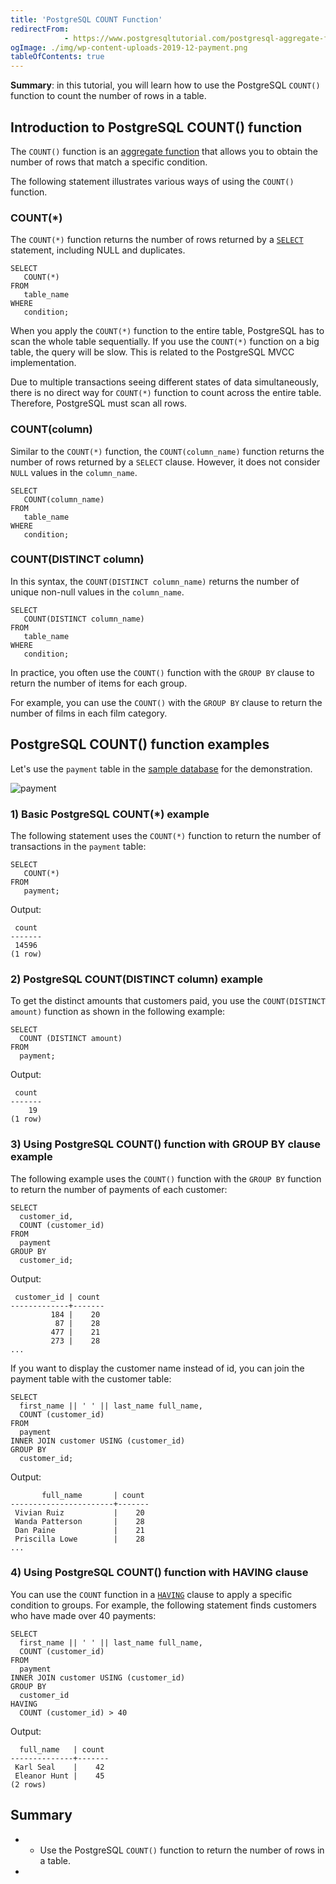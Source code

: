 ```yaml
---
title: 'PostgreSQL COUNT Function'
redirectFrom: 
            - https://www.postgresqltutorial.com/postgresql-aggregate-functions/postgresql-count-function/
ogImage: ./img/wp-content-uploads-2019-12-payment.png
tableOfContents: true
---
```


**Summary**: in this tutorial, you will learn how to use the PostgreSQL `COUNT()` function to count the number of rows in a table.



## Introduction to PostgreSQL COUNT() function



The `COUNT()` function is an [aggregate function](https://www.postgresqltutorial.com/postgresql-aggregate-functions/) that allows you to obtain the number of rows that match a specific condition.



The following statement illustrates various ways of using the `COUNT()` function.



### COUNT(\*)



The `COUNT(*)` function returns the number of rows returned by a [`SELECT`](/docs/postgresql/postgresql-select) statement, including NULL and duplicates.



```
SELECT
   COUNT(*)
FROM
   table_name
WHERE
   condition;
```



When you apply the `COUNT(*)` function to the entire table, PostgreSQL has to scan the whole table sequentially. If you use the `COUNT(*)` function on a big table, the query will be slow. This is related to the PostgreSQL MVCC implementation.



Due to multiple transactions seeing different states of data simultaneously, there is no direct way for `COUNT(*)` function to count across the entire table. Therefore, PostgreSQL must scan all rows.



### COUNT(column)



Similar to the `COUNT(*)` function, the `COUNT(column_name)` function returns the number of rows returned by a `SELECT` clause. However, it does not consider `NULL` values in the `column_name`.



```
SELECT
   COUNT(column_name)
FROM
   table_name
WHERE
   condition;
```



### COUNT(DISTINCT column)



In this syntax, the `COUNT(DISTINCT column_name)` returns the number of unique non-null values in the `column_name`.



```
SELECT
   COUNT(DISTINCT column_name)
FROM
   table_name
WHERE
   condition;
```



In practice, you often use the `COUNT()` function with the `GROUP BY` clause to return the number of items for each group.



For example, you can use the `COUNT()` with the `GROUP BY` clause to return the number of films in each film category.



## PostgreSQL COUNT() function examples



Let's use the `payment` table in the [sample database](https://www.postgresqltutorial.com/postgresql-getting-started/postgresql-sample-database/) for the demonstration.



![payment](./img/wp-content-uploads-2019-12-payment.png)



### 1) Basic PostgreSQL COUNT(\*) example



The following statement uses the `COUNT(*)` function to return the number of transactions in the `payment` table:



```
SELECT
   COUNT(*)
FROM
   payment;
```



Output:



```
 count
-------
 14596
(1 row)
```



### 2) PostgreSQL COUNT(DISTINCT column) example



To get the distinct amounts that customers paid, you use the `COUNT(DISTINCT amount)` function as shown in the following example:



```
SELECT
  COUNT (DISTINCT amount)
FROM
  payment;
```



Output:



```
 count
-------
    19
(1 row)
```



### 3) Using PostgreSQL COUNT() function with GROUP BY clause example



The following example uses the `COUNT()` function with the `GROUP BY` function to return the number of payments of each customer:



```
SELECT
  customer_id,
  COUNT (customer_id)
FROM
  payment
GROUP BY
  customer_id;
```



Output:



```
 customer_id | count
-------------+-------
         184 |    20
          87 |    28
         477 |    21
         273 |    28
...
```



If you want to display the customer name instead of id, you can join the payment table with the customer table:



```
SELECT
  first_name || ' ' || last_name full_name,
  COUNT (customer_id)
FROM
  payment
INNER JOIN customer USING (customer_id)
GROUP BY
  customer_id;
```



Output:



```
       full_name       | count
-----------------------+-------
 Vivian Ruiz           |    20
 Wanda Patterson       |    28
 Dan Paine             |    21
 Priscilla Lowe        |    28
...
```



### 4) Using PostgreSQL COUNT() function with HAVING clause



You can use the `COUNT` function in a [`HAVING`](/docs/postgresql/postgresql-having) clause to apply a specific condition to groups. For example, the following statement finds customers who have made over 40 payments:



```
SELECT
  first_name || ' ' || last_name full_name,
  COUNT (customer_id)
FROM
  payment
INNER JOIN customer USING (customer_id)
GROUP BY
  customer_id
HAVING
  COUNT (customer_id) > 40
```



Output:



```
  full_name   | count
--------------+-------
 Karl Seal    |    42
 Eleanor Hunt |    45
(2 rows)
```



## Summary



- - Use the PostgreSQL `COUNT()` function to return the number of rows in a table.
- 
